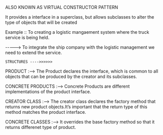 ALSO KNOWN AS VIRTUAL CONSTRUCTOR PATTERN


It provides a interface in a superclass, but allows subclasses to alter the type of objects that will be created


Example :: To creating a logistic mangaement system where the truck service is being held.


 -----> To integrate the ship company with the logistic management we need to extend the service.

    


    STRUCTURES ---->>>>>>


PRODUCT :-->     The Product declares the interface, which is common to all objects that can be produced by the creator and its subclasses.

CONCRETE PRODUCTS :-->    Concrete Products are different implementations of the product interface.

CREATOR CLASS :-->  The creator class declares the factory method that returns new product objects.It’s important that the return type of this method matches the product interface.

CONCRETE CLASSES :-->  It overrides the base factory method so that it returns differenet type of product.